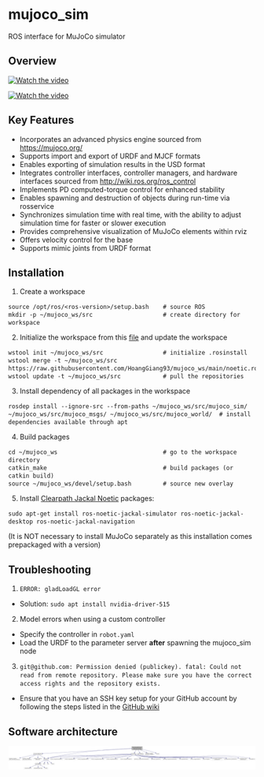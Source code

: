 # mujoco_sim
ROS interface for MuJoCo simulator

## Overview

[![Watch the video]()](https://user-images.githubusercontent.com/64316740/159088750-e9e4d239-81d0-4d99-bae5-8b5e348bfe07.mp4)

[![Watch the video]()](https://user-images.githubusercontent.com/64316740/216793375-0a9a7e2e-0f4e-4d19-b8ce-2a7f5fc23a6c.mp4)

## Key Features
- Incorporates an advanced physics engine sourced from https://mujoco.org/
- Supports import and export of URDF and MJCF formats
- Enables exporting of simulation results in the USD format
- Integrates controller interfaces, controller managers, and hardware interfaces sourced from http://wiki.ros.org/ros_control
- Implements PD computed-torque control for enhanced stability
- Enables spawning and destruction of objects during run-time via rosservice
- Synchronizes simulation time with real time, with the ability to adjust simulation time for faster or slower execution
- Provides comprehensive visualization of MuJoCo elements within rviz
- Offers velocity control for the base
- Supports mimic joints from URDF format

## Installation
1) Create a workspace
```
source /opt/ros/<ros-version>/setup.bash    # source ROS
mkdir -p ~/mujoco_ws/src                    # create directory for workspace
```
2) Initialize the workspace from this [file](https://raw.githubusercontent.com/HoangGiang93/mujoco_ws/main/noetic.rosinstall) and update the workspace
```
wstool init ~/mujoco_ws/src                 # initialize .rosinstall
wstool merge -t ~/mujoco_ws/src https://raw.githubusercontent.com/HoangGiang93/mujoco_ws/main/noetic.rosinstall
wstool update -t ~/mujoco_ws/src            # pull the repositories
```
3) Install dependency of all packages in the workspace
```
rosdep install --ignore-src --from-paths ~/mujoco_ws/src/mujoco_sim/ ~/mujoco_ws/src/mujoco_msgs/ ~/mujoco_ws/src/mujoco_world/  # install dependencies available through apt
```
4) Build packages
```
cd ~/mujoco_ws                              # go to the workspace directory
catkin_make                                 # build packages (or catkin build)
source ~/mujoco_ws/devel/setup.bash         # source new overlay
```
5) Install [Clearpath Jackal Noetic](https://www.clearpathrobotics.com/assets/guides/noetic/jackal/simulation.html) packages:
```
sudo apt-get install ros-noetic-jackal-simulator ros-noetic-jackal-desktop ros-noetic-jackal-navigation
```

(It is NOT necessary to install MuJoCo separately as this installation comes prepackaged with a version)

## Troubleshooting
1) `ERROR: gladLoadGL error`
- Solution: `sudo apt install nvidia-driver-515`

2) Model errors when using a custom controller
- Specify the controller in `robot.yaml`
- Load the URDF to the parameter server **after** spawning the mujoco_sim node

3) `git@github.com: Permission denied (publickey). fatal: Could not read from remote repository. Please make sure you have the correct access rights and the repository exists.`
- Ensure that you have an SSH key setup for your GitHub account by following the steps listed in the [GitHub wiki](https://docs.github.com/en/authentication/connecting-to-github-with-ssh/adding-a-new-ssh-key-to-your-github-account)

## Software architecture
![Picture](docs/html/mj__main_8cpp__incl.png)
